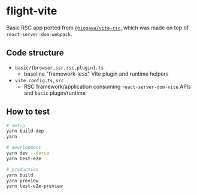# flight-vite

Basic RSC app ported from [`@hiogawa/vite-rsc`](https://github.com/hi-ogawa/vite-plugins/tree/main/packages/rsc),
which was made on top of `react-server-dom-webpack`.

## Code structure

- `basic/{browser,ssr,rsc,plugin}.ts`
  - baseline "framework-less" Vite plugin and runtime helpers
- `vite.config.ts`, `src`
  - RSC framework/application consuming `react-server-dom-vite` APIs and `basic` plugin/runtime

## How to test

```sh
# setup
yarn build-dep
yarn

# development
yarn dev --force
yarn test-e2e

# production
yarn build
yarn preview
yarn test-e2e-preview
```
